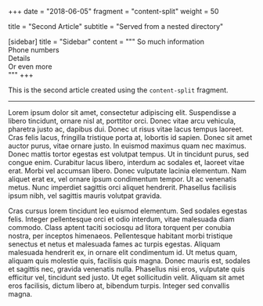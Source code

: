 +++
date = "2018-06-05"
fragment = "content-split"
weight = 50

title = "Second Article"
subtitle = "Served from a nested directory"

[sidebar]
  title = "Sidebar"
  content = """
So much information  
Phone numbers  
Details  
Or even more  
"""
+++

This is the second article created using the `content-split` fragment.

---

Lorem ipsum dolor sit amet, consectetur adipiscing elit. Suspendisse a libero tincidunt, ornare nisl at, porttitor orci. Donec vitae arcu vehicula, pharetra justo ac, dapibus dui. Donec ut risus vitae lacus tempus laoreet. Cras felis lacus, fringilla tristique porta at, lobortis id sapien. Donec sit amet auctor purus, vitae ornare justo. In euismod maximus quam nec maximus. Donec mattis tortor egestas est volutpat tempus. Ut in tincidunt purus, sed congue enim. Curabitur lacus libero, interdum ac sodales et, laoreet vitae erat. Morbi vel accumsan libero. Donec vulputate lacinia elementum. Nam aliquet erat ex, vel ornare ipsum condimentum tempor. Ut ac venenatis metus. Nunc imperdiet sagittis orci aliquet hendrerit. Phasellus facilisis ipsum nibh, vel sagittis mauris volutpat gravida.

Cras cursus lorem tincidunt leo euismod elementum. Sed sodales egestas felis. Integer pellentesque orci et odio interdum, vitae malesuada diam commodo. Class aptent taciti sociosqu ad litora torquent per conubia nostra, per inceptos himenaeos. Pellentesque habitant morbi tristique senectus et netus et malesuada fames ac turpis egestas. Aliquam malesuada hendrerit ex, in ornare elit condimentum id. Ut metus quam, aliquam quis molestie quis, facilisis quis magna. Donec mauris est, sodales et sagittis nec, gravida venenatis nulla. Phasellus nisi eros, vulputate quis efficitur vel, tincidunt sed justo. Ut eget sollicitudin velit. Aliquam sit amet eros facilisis, dictum libero at, bibendum turpis. Integer sed convallis magna.
